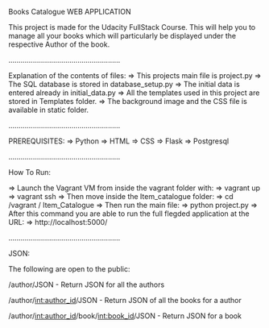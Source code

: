 Books Catalogue WEB APPLICATION

This project is made for the Udacity FullStack Course.
This will help you to manage all your books which will particularly be displayed under the respective Author of the book.

.......................................................

Explanation of the contents of files:
=> This projects main file is project.py
=> The SQL database is stored in database_setup.py
=> The initial data is entered already in initial_data.py
=> All the templates used in this project are stored in Templates folder.
=> The background image and the CSS file is available in static folder.

.......................................................

PREREQUISITES:
=> Python
=> HTML
=> CSS
=> Flask
=> Postgresql

.......................................................

How To Run:

=> Launch the Vagrant VM from inside the vagrant folder with:
=> vagrant up
=> vagrant ssh
=> Then move inside the Item_catalogue folder:
=> cd /vagrant / Item_Catalogue
=> Then run the main file:
=> python project.py
=> After this command you are able to run the full flegded application at the URL:
=>  http://localhost:5000/

.......................................................


JSON:

The following are open to the public:

 /author/JSON - Return JSON for all the authors

 /author/<int:author_id>/JSON - Return JSON of all the books for a author

 /author/<int:author_id>/book/<int:book_id>/JSON - Return JSON for a book